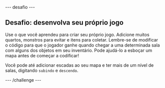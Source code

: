 \--- desafio \---

## Desafio: desenvolva seu próprio jogo

Use o que você aprendeu para criar seu próprio jogo. Adicione muitos quartos, monstros para evitar e itens para coletar. Lembre-se de modificar o código para que o jogador ganhe quando chegar a uma determinada sala com alguns dos objetos em seu inventário. Pode ajudá-lo a esboçar um mapa antes de começar a codificar!

Você pode até adicionar escadas ao seu mapa e ter mais de um nível de salas, digitando `subindo` e `descendo`.

\--- /challenge \---